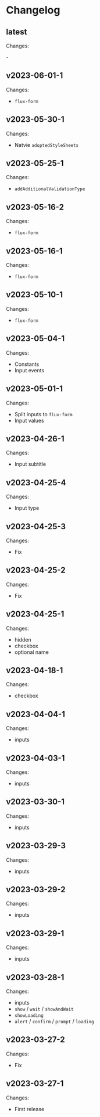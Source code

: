 # Changelog

## latest

Changes:

\-

## v2023-06-01-1

Changes:

- `flux-form`

## v2023-05-30-1

Changes:

- Natvie `adoptedStyleSheets`

## v2023-05-25-1

Changes:

- `addAdditionalValidationType`

## v2023-05-16-2

Changes:

- `flux-form`

## v2023-05-16-1

Changes:

- `flux-form`

## v2023-05-10-1

Changes:

- `flux-form`

## v2023-05-04-1

Changes:

- Constants
- Input events

## v2023-05-01-1

Changes:

- Split inputs to `flux-form`
- Input values

## v2023-04-26-1

Changes:

- Input subtitle

## v2023-04-25-4

Changes:

- Input type

## v2023-04-25-3

Changes:

- Fix

## v2023-04-25-2

Changes:

- Fix

## v2023-04-25-1

Changes:

- hidden
- checkbox
- optional name

## v2023-04-18-1

Changes:

- checkbox

## v2023-04-04-1

Changes:

- inputs

## v2023-04-03-1

Changes:

- inputs

## v2023-03-30-1

Changes:

- inputs

## v2023-03-29-3

Changes:

- inputs

## v2023-03-29-2

Changes:

- inputs

## v2023-03-29-1

Changes:

- inputs

## v2023-03-28-1

Changes:

- inputs
- `show` / `wait` / `showAndWait`
- `showLoading`
- `alert` / `confirm` / `prompt` / `loading`

## v2023-03-27-2

Changes:

- Fix

## v2023-03-27-1

Changes:

- First release
